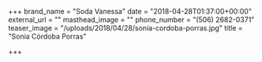 +++
brand_name = "Soda Vanessa"
date = "2018-04-28T01:37:00+00:00"
external_url = ""
masthead_image = ""
phone_number = "(506) 2682-0371"
teaser_image = "/uploads/2018/04/28/sonia-cordoba-porras.jpg"
title = "Sonia Córdoba Porras"

+++
